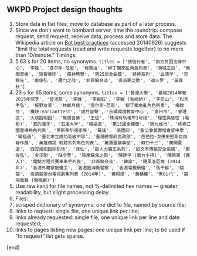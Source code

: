 ## WKPD Project design thoughts

 1. Store data in flat files; move to database as part of a later process.
 1. Since we don't want to bombard server, time the roundtrip: compose request, send request, receive data, process and store data. The Wikipedia article on [Bot best practices](https://en.wikipedia.org/wiki/Wikipedia:Creating_a_bot#Bot_best_practices) (accessed 20140926) suggests "limit the total requests (read and write requests together) to no more than 10/minute." Timings:
   2. 5.63 s for 20 items, no synonyms. `titles = ['使徒行者', '南方贫困法律中心', '李姓', '查尔斯·范恩', '柯喬治', '柳丁擱來亂角色列表', '满城之战', '無間音樂', '瑞银集团', '瘋神無雙', '第25屆金曲獎', '終極系列', '血清学', '邓稼先', '鄭俊弘', '雁门之战', '非首脑会谈', '高島鞆之助', '魂斗罗', '黃尊秋']`
   2. 23 s for 65 items, some synonyms. `titles = ['普渡大學', '曼城2014年至2015年球季', '曾沛慈', '李姓', '李婉鈺', '李敏 (毛娇娇)', '李研山', '松本孝弘', '板野友美', '林鄭月娥', '查尔斯·范恩', '柳丁擱來亂角色列表', '梅嫦芬', '模块:VariantTest', '歲月留聲', '永續環境教育中心', '泉州市', '泉港区', '火烧圆明园', '無間音樂', '王征', '珠海有轨电车1号线', '理性與感性 (電影)', '真的漢子', '石溪大学', '禧福道', '第15屆金鐘獎', '第九城市', '終極三國登場角色列表', '罗斯柴尔德家族', '羅瑤', '美团网', '聖公會莫壽增會督中學', '聯福道', '臺北市立成功高級中學', '臺灣總督府民政部', '芭芭拉·戈德史密斯自由寫作獎', '英雄傳說 軌跡系列角色列表', '萬壽臺議事堂', '蘇四十三', '蘭開夏道', '西安咸阳国际机场', '诛仙', '超人力霸王系列', '超文本傳輸安全協議', '鄭俊弘', '金正閣', '陆令萱', '陰摩羅鬼之瑕', '陳建平 (電台主持)', '陳曉東 (藝人)', '電動方程式賽車車手列表', '非首脑会谈', '韓瑜', '颶風洛厄爾 (2014年)', '香港外籍家庭傭工', '香港威海衛警察', '香港電視網絡', '馬千齡', '驍龍', '高清翡翠台電視劇集列表 (2014年)', '黃昭順', '黃積權', '黑Girl', '龍飛鳳舞 (電視劇)']`
 1. Use raw kanji for file names, not %-delimited hex names — greater readability, but slight processing delay.
 1. Files:
   2. scraped dictionary of synonyms: one dict to file, named by source file;
   2. links to request: single file, one unique link per line;
   2. links already requested: single file, one unique link per line and date requested;
   2. links to pages listing new pages: one unique link per line; to be used if "to request" list gets sparse.

[end]

